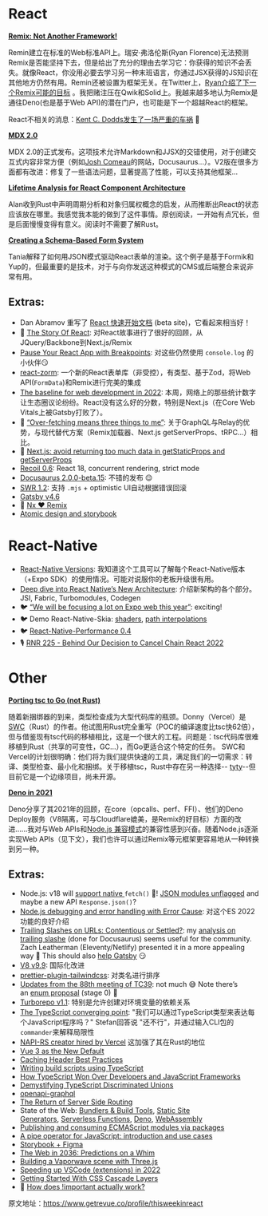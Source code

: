 # React

[**Remix: Not Another Framework!**](https://remix.run/blog/not-another-framework?utm_campaign=thisweekinreact&utm_medium=email&utm_source=Revue%20newsletter)

Remin建立在标准的Web标准API上。瑞安·弗洛伦斯(Ryan Florence)无法预测Remix是否能坚持下去，但是给出了充分的理由去学习它：你获得的知识不会丢失。就像React，你没用必要去学习另一种末班语言，你通过JSX获得的JS知识在其他地方仍然有用。Remin还被设置为框架无关。在Twitter上，[Ryan介绍了下一个Remix可能的目标](https://twitter.com/ryanflorence/status/1486530142507655173?utm_campaign=thisweekinreact&utm_medium=email&utm_source=Revue%20newsletter)
。我把赌注压在Qwik和Solid上。我越来越多地认为Remix是通往Deno(也是基于Web API)的潜在门户，也可能是下一个超越React的框架。

React不相关的消息：[Kent C. Dodds发生了一场严重的车祸](https://twitter.com/kentcdodds/status/1487314342366171139?utm_campaign=thisweekinreact&utm_medium=email&utm_source=Revue%20newsletter) 🤕

[**MDX 2.0**](https://mdxjs.com/blog/v2/?utm_campaign=thisweekinreact&utm_medium=email&utm_source=Revue%20newsletter)

MDX 2.0的正式发布。这项技术允许Markdown和JJSX的交错使用，对于创建交互式内容非常方便（例如[Josh Comeau](https://www.joshwcomeau.com/?utm_campaign=thisweekinreact&utm_medium=email&utm_source=Revue%20newsletter)的网站，Docusaurus...）。V2版在很多方面都有改进：修复了一些语法问题，显著提高了性能，可以支持其他框架...

[**Lifetime Analysis for React Component Architecture**](https://valand.dev/blog/post/from-rust-to-typescript-lifetime-analysis?utm_campaign=thisweekinreact&utm_medium=email&utm_source=Revue%20newsletter)


Alan收到Rust中声明周期分析和对象归属权概念的启发，从而推断出React的状态应该放在哪里。我感觉我本能的做到了这件事情。原创阅读，一开始有点冗长，但是后面慢慢变得有意义。阅读时不需要了解Rust。

[**Creating a Schema-Based Form System**](https://www.taniarascia.com/schema-based-form-system/?utm_campaign=thisweekinreact&utm_medium=email&utm_source=Revue%20newsletter)

Tania解释了如何用JSON模式驱动React表单的渲染。这个例子是基于Formik和Yup的，但最重要的是技术，对于与向你发送这种模式的CMS或后端整合来说非常有用。

## **Extras:**
-   Dan Abramov 重写了 [React 快速开始文档](https://twitter.com/dan_abramov/status/1486898522167427074?utm_campaign=thisweekinreact&utm_medium=email&utm_source=Revue%20newsletter) (beta site)，它看起来相当好！
-   🎥 [The Story Of React](https://www.youtube.com/watch?utm_campaign=thisweekinreact&utm_medium=email&utm_source=Revue%20newsletter&v=Wm_xI7KntDs): 对React故事进行了很好的回顾，从JQuery/Backbone到Next.js/Remix
-   [Pause Your React App with Breakpoints](https://alexsidorenko.com/blog/debug-react-breakpoints/?utm_campaign=thisweekinreact&utm_medium=email&utm_source=Revue%20newsletter): 对这些仍然使用 `console.log` 的小伙伴😏
-   [react-zorm](https://github.com/esamattis/react-zorm?utm_campaign=thisweekinreact&utm_medium=email&utm_source=Revue%20newsletter): 一个新的React表单库（非受控），有类型、基于Zod，将Web API(`FormData`)和Remix进行完美的集成
-   [The baseline for web development in 2022](https://engineering.linecorp.com/en/blog/the-baseline-for-web-development-in-2022/?utm_campaign=thisweekinreact&utm_medium=email&utm_source=Revue%20newsletter): 本周，网络上的那些统计数字让生态圈议论纷纷。React没有这么好的分数，特别是Next.js（在Core Web Vitals上被Gatsby打败了）。
-   🧵 [“Over-fetching means three things to me”](https://twitter.com/sebmarkbage/status/1485808604024385539?utm_campaign=thisweekinreact&utm_medium=email&utm_source=Revue%20newsletter): 关于GraphQL与Relay的优势，与现代替代方案（Remix加载器、Next.js getServerProps、tRPC...）相比。
-   🧵 [Next.js: avoid returning too much data in getStaticProps and getServerProps](https://twitter.com/ascorbic/status/1487024158492049408?utm_campaign=thisweekinreact&utm_medium=email&utm_source=Revue%20newsletter)
-   [Recoil 0.6](https://recoiljs.org/blog/2022/01/28/0.6.0-release/?utm_campaign=thisweekinreact&utm_medium=email&utm_source=Revue%20newsletter): React 18, concurrent rendering, strict mode
-   [Docusaurus 2.0.0-beta.15](https://twitter.com/docusaurus/status/1486404763902222341?utm_campaign=thisweekinreact&utm_medium=email&utm_source=Revue%20newsletter): 不错的发布 😌
-   [SWR 1.2](https://github.com/vercel/swr/releases/tag/1.2.0?utm_campaign=thisweekinreact&utm_medium=email&utm_source=Revue%20newsletter): 支持 `.mjs` + optimistic UI自动根据错误回滚
-   [Gatsby v4.6](https://www.gatsbyjs.com/docs/reference/release-notes/v4.6/?utm_campaign=thisweekinreact&utm_medium=email&utm_source=Revue%20newsletter)
-   🎥 [Nx ❤️ Remix](https://www.youtube.com/watch?utm_campaign=thisweekinreact&utm_medium=email&utm_source=Revue%20newsletter&v=yUuEA4V6DJ0)
-   [Atomic design and storybook](https://bradfrost.com/blog/post/atomic-design-and-storybook/?utm_campaign=thisweekinreact&utm_medium=email&utm_source=Revue%20newsletter)

# React-Native 

-   [React-Native Versions](https://rn-versions.github.io/?utm_campaign=thisweekinreact&utm_medium=email&utm_source=Revue%20newsletter): 我知道这个工具可以了解每个React-Native版本（+Expo SDK）的使用情况。可能对说服你的老板升级很有用。
-   [Deep dive into React Native’s New Architecture](https://medium.com/coox-tech/deep-dive-into-react-natives-new-architecture-fb67ae615ccd?utm_campaign=thisweekinreact&utm_medium=email&utm_source=Revue%20newsletter): 介绍新架构的各个部分。JSI, Fabric, Turbomodules, Codegen
-   🐦 [“We will be focusing a lot on Expo web this year”](https://twitter.com/ccheever/status/1486102143538843648?utm_campaign=thisweekinreact&utm_medium=email&utm_source=Revue%20newsletter): exciting!
-   🐦 Demo React-Native-Skia: [shaders](https://twitter.com/wcandillon/status/1488059414892400641?utm_campaign=thisweekinreact&utm_medium=email&utm_source=Revue%20newsletter), [path interpolations](https://twitter.com/chrfalch/status/1487075486161383433?utm_campaign=thisweekinreact&utm_medium=email&utm_source=Revue%20newsletter)
-   🐦 [React-Native-Performance 0.4](https://twitter.com/almouro/status/1486667676164538376?utm_campaign=thisweekinreact&utm_medium=email&utm_source=Revue%20newsletter)
-   🎙️ [RNR 225 - Behind Our Decision to Cancel Chain React 2022](https://reactnativeradio.com/episodes/rnr-225-chain-react-update-and2022-workshops?utm_campaign=thisweekinreact&utm_medium=email&utm_source=Revue%20newsletter) 

# Other

 [**Porting tsc to Go (not Rust)**](https://kdy1.dev/posts/2022/1/tsc-go?utm_campaign=thisweekinreact&utm_medium=email&utm_source=Revue%20newsletter)
 
 
 随着新捆绑器的到来，类型检查成为大型代码库的瓶颈。Donny（Vercel）是[SWC](http://swc.rs/?utm_campaign=thisweekinreact&utm_medium=email&utm_source=Revue%20newsletter)（Rust）的作者。他试图用Rust完全重写（POC的编译速度比tsc快62倍），但与借鉴现有tsc代码的移植相比，这是一个很大的工程。问题是：tsc代码库很难移植到Rust（共享的可变性，GC...），而Go更适合这个特定的任务。 SWC和Vercel的计划很明确：他们将为我们提供快速的工具，满足我们的一切需求：转译、类型检查、最小化和捆绑。关于移植tsc，Rust中存在另一种选择-- [tyty](https://zackoverflow.dev/writing/tyty?utm_campaign=thisweekinreact&utm_medium=email&utm_source=Revue%20newsletter)--但目前它是一个边缘项目，尚未开源。
 
 [**Deno in 2021**](https://deno.com/blog/deno-in-2021?utm_campaign=thisweekinreact&utm_medium=email&utm_source=Revue%20newsletter)

Deno分享了其2021年的回顾，在core（opcalls、perf、FFI）、他们的Deno Deploy服务（V8隔离，可与Cloudflare媲美，是Remix的好目标）方面的改进......我对与Web APIs和[Node.js 兼容模式](https://deno.com/blog/v1.15?utm_campaign=thisweekinreact&utm_medium=email&utm_source=Revue%20newsletter#improving-node-compatibility)的兼容性感到兴奋。随着Node.js逐渐实现Web APIs（见下文），我们也许可以通过Remix等元框架更容易地从一种转换到另一种。

## **Extras:**
-   Node.js: v18 will [support native ](https://github.com/nodejs/node/pull/41749?utm_campaign=thisweekinreact&utm_medium=email&utm_source=Revue%20newsletter)`fetch()` 🙌! [JSON modules unflagged](https://github.com/nodejs/node/pull/41736?utm_campaign=thisweekinreact&utm_medium=email&utm_source=Revue%20newsletter) and maybe a new API `Response.json()`?
-   [Node.js debugging and error handling with Error Cause](https://medium.com/ovrsea/power-up-your-node-js-debugging-and-error-handling-with-the-new-error-cause-feature-4136c563126a?utm_campaign=thisweekinreact&utm_medium=email&utm_source=Revue%20newsletter): 对这个ES 2022功能的良好介绍
-   [Trailing Slashes on URLs: Contentious or Settled?](https://www.zachleat.com/web/trailing-slash/?utm_campaign=thisweekinreact&utm_medium=email&utm_source=Revue%20newsletter): my [analysis on trailing slashe](https://github.com/slorber/trailing-slash-guide?utm_campaign=thisweekinreact&utm_medium=email&utm_source=Revue%20newsletter) (done for Docusaurus) seems useful for the community. Zach Leatherman (Eleventy/Netlify) presented it in a more appealing way 🤗 This should also [help Gatsby](https://github.com/gatsbyjs/gatsby/discussions/34205?utm_campaign=thisweekinreact&utm_medium=email&utm_source=Revue%20newsletter#discussioncomment-1954098) 😏
-   [V8 v9.9](https://v8.dev/blog/v8-release-99?utm_campaign=thisweekinreact&utm_medium=email&utm_source=Revue%20newsletter): 国际化改进
-   [prettier-plugin-tailwindcss](https://tailwindcss.com/blog/automatic-class-sorting-with-prettier?utm_campaign=thisweekinreact&utm_medium=email&utm_source=Revue%20newsletter): 对类名进行排序
-   [Updates from the 88th meeting of TC39](https://dev.to/hemanth/updates-from-the-88th-meeting-of-tc39-473n?utm_campaign=thisweekinreact&utm_medium=email&utm_source=Revue%20newsletter): not much 😅 Note there’s an [enum proposal](https://github.com/Jack-Works/proposal-enum?utm_campaign=thisweekinreact&utm_medium=email&utm_source=Revue%20newsletter) (stage 0) 🤔
-   [Turborepo v1.1](https://turborepo.org/blog/turbo-1-1-0?utm_campaign=thisweekinreact&utm_medium=email&utm_source=Revue%20newsletter): 特别是允许创建对环境变量的依赖关系
-   [The TypeScript converging point](https://fettblog.eu/slides/the-typescript-converging-point/?utm_campaign=thisweekinreact&utm_medium=email&utm_source=Revue%20newsletter): "我们可以通过TypeScript类型来表达每个JavaScript程序吗？"  Stefan回答说 "还不行"，并通过输入CLI包的`commander`来解释局限性
-   [NAPI-RS creator hired by Vercel](https://twitter.com/Brooooook_lyn/status/1488194978501500928?utm_campaign=thisweekinreact&utm_medium=email&utm_source=Revue%20newsletter) 这加强了其在Rust的地位
-   [Vue 3 as the New Default](https://blog.vuejs.org/posts/vue-3-as-the-new-default.html?utm_campaign=thisweekinreact&utm_medium=email&utm_source=Revue%20newsletter)
-   [Caching Header Best Practices](https://simonhearne.com/2022/caching-header-best-practices/?utm_campaign=thisweekinreact&utm_medium=email&utm_source=Revue%20newsletter)
-   [Writing build scripts using TypeScript](https://egoist.sh/build-scripts-in-ts?utm_campaign=thisweekinreact&utm_medium=email&utm_source=Revue%20newsletter)
-   [How TypeScript Won Over Developers and JavaScript Frameworks](https://thenewstack.io/how-typescript-won-over-developers-and-javascript-frameworks/?utm_campaign=thisweekinreact&utm_medium=email&utm_source=Revue%20newsletter)
-   [Demystifying TypeScript Discriminated Unions](https://css-tricks.com/typescript-discriminated-unions/?utm_campaign=thisweekinreact&utm_medium=email&utm_source=Revue%20newsletter)
-   [openapi-graphql](https://github.com/mcollina/openapi-graphql?utm_campaign=thisweekinreact&utm_medium=email&utm_source=Revue%20newsletter)
-   [The Return of Server Side Routing](https://dev.to/this-is-learning/the-return-of-server-side-routing-b05?utm_campaign=thisweekinreact&utm_medium=email&utm_source=Revue%20newsletter)
-   State of the Web: [Bundlers & Build Tools](https://byteofdev.com/posts/bundlers/?utm_campaign=thisweekinreact&utm_medium=email&utm_source=Revue%20newsletter), [Static Site Generators](https://byteofdev.com/posts/static-site-generators/?utm_campaign=thisweekinreact&utm_medium=email&utm_source=Revue%20newsletter), [Serverless Functions](https://byteofdev.com/posts/serverless/?utm_campaign=thisweekinreact&utm_medium=email&utm_source=Revue%20newsletter), [Deno](https://byteofdev.com/posts/deno/?utm_campaign=thisweekinreact&utm_medium=email&utm_source=Revue%20newsletter), [WebAssembly](https://byteofdev.com/posts/webassembly/?utm_campaign=thisweekinreact&utm_medium=email&utm_source=Revue%20newsletter)
-   [Publishing and consuming ECMAScript modules via packages](https://2ality.com/2022/01/esm-specifiers.html?utm_campaign=thisweekinreact&utm_medium=email&utm_source=Revue%20newsletter)
-   [A pipe operator for JavaScript: introduction and use cases](https://2ality.com/2022/01/pipe-operator.html?utm_campaign=thisweekinreact&utm_medium=email&utm_source=Revue%20newsletter)
-   [Storybook + Figma](https://storybook.js.org/blog/figma-plugin-sneak-peek/?utm_campaign=thisweekinreact&utm_medium=email&utm_source=Revue%20newsletter)
-   [The Web in 2036: Predictions on a Whim](https://blog.jim-nielsen.com/2022/web-predictions-on-a-whim/?utm_campaign=thisweekinreact&utm_medium=email&utm_source=Revue%20newsletter)
-   [Building a Vaporwave scene with Three.js](https://blog.maximeheckel.com/posts/vaporwave-3d-scene-with-threejs/?utm_campaign=thisweekinreact&utm_medium=email&utm_source=Revue%20newsletter)
-   [Speeding up VSCode (extensions) in 2022](https://jason-williams.co.uk/speeding-up-vscode-extensions-in-2022?utm_campaign=thisweekinreact&utm_medium=email&utm_source=Revue%20newsletter)
-   [Getting Started With CSS Cascade Layers](https://www.smashingmagazine.com/2022/01/introduction-css-cascade-layers/?utm_campaign=thisweekinreact&utm_medium=email&utm_source=Revue%20newsletter)
-   🎥 [How does !important actually work?](https://www.youtube.com/watch?utm_campaign=thisweekinreact&utm_medium=email&utm_source=Revue%20newsletter&v=dS123IXPcJ0)


原文地址：https://www.getrevue.co/profile/thisweekinreact
